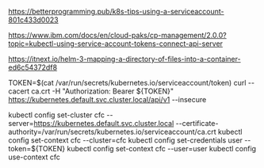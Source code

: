 
https://betterprogramming.pub/k8s-tips-using-a-serviceaccount-801c433d0023

https://www.ibm.com/docs/en/cloud-paks/cp-management/2.0.0?topic=kubectl-using-service-account-tokens-connect-api-server

https://itnext.io/helm-3-mapping-a-directory-of-files-into-a-container-ed6c54372df8


TOKEN=$(cat /var/run/secrets/kubernetes.io/serviceaccount/token)
curl --cacert ca.crt -H "Authorization: Bearer ${TOKEN}" https://kubernetes.default.svc.cluster.local/api/v1 --insecure 


kubectl config set-cluster cfc --server=https://kubernetes.default.svc.cluster.local --certificate-authority=/var/run/secrets/kubernetes.io/serviceaccount/ca.crt
kubectl config set-context cfc --cluster=cfc
kubectl config set-credentials user --token=${TOKEN}
kubectl config set-context cfc --user=user
kubectl config use-context cfc